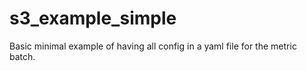 # s3_example_simple

Basic minimal example of having all config in a yaml file for the metric batch.
